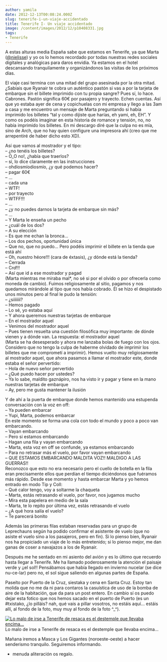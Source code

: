 ```yaml
---
author: yamila
date: 2012-12-13T00:08:24.000Z
slug: tenerife-i-un-viaje-accidentado
title: Tenerife I- Un viaje accidentado
image: /content/images/2012/12/p10408331.jpg
tags:
- Tenerife
---
```



A estas alturas media España sabe que estamos en Tenerife, ya que Marta ([@nielisse](http:/twitter.com/nielisse)) y yo os lo hemos recordado por todas nuestras redes sociales digitales y analógicas para daros envidia. Ya estamos en el hotel descansando tranquilamente y organizándonos las visitas de los próximos días.

El viaje casi termina con una mitad del grupo asesinada por la otra mitad. ¿Sabíais que Ryanair te cobra un auténtico pastón si vas a por la tarjeta de embarque sin el billete imprimido con tu propia sangre? Pues sí, lo hace. Cabrones. Pastón significa 60€ por pasajero y trayecto. Echen cuentas. Así que yo estaba ayer de cena y copichuelas con mi empresa y llego a las 3am a casa y me encuentro un mensaje de Marta preguntando si había imprimido los billetes “tal y como dijiste que harías, eh yami, eh, EH”. Y como os podéis imaginar en esta historia de romance y tensión, no, no había imprimido los billetes. En mi descargo diré que la culpa no es mía, sino de Arch, que no hay quien configure una impresora ahí (creo que me arrepentiré de haber dicho esto XD).

Así que vamos al mostrador y el tipo:  
 – ¿no tenéis los billetes?  
 – O_O no!, ¿había que traerlos?  
 – sí, lo dice claramente en las instrucciones  
 – ohdiosmíodiosmío, ¿y qué podemos hacer?  
 – pagar 60€  
 – …  
 – cada una  
 – WTF!  
 – por trayecto  
 – WTFF!!!  
 – …  
 – ¿y no puedes darnos la tarjeta de embarque sin más?  
 – …  
 – Y Marta le enseña un pecho  
 – ¿cuál de los dos?  
 – A su elección  
 – Es que me echan la bronca…  
 – Los dos pechos, oportunidad única  
 – Que no, que no puedo… Pero podéis imprimir el billete en la tienda que está ahí  
 – Oh, nuestro héore!!! (cara de éxtasis), ¿y dónde está la tienda?  
 – Cerrada  
 – C*rd*!!!  
 – Así que id a ese mostrador y pagad  
 (Marta mientras me miraba mal*, no sé si por el olvido o por ofrecerla como moneda de cambio). Fuimos religiosamente al sitio, pagamos y nos quedamos mirándole al tipo que nos había cobrado. Él se hizo el despistado unos minutos pero al final le pudo la tensión:  
 – ¿sííííííí?  
 – Hemos pagado  
 – Lo sé, yo estaba aquí  
 – Y ahora queremos nuestras tarjetas de embarque  
 – En el mostrador aquel  
 – Venimos del mostrador aquel  
 – Pues tienen resuelta una cuestión filosófica muy importante: de dónde vienen y a dónde van. La respuesta: el mostrador aquel  
 (Marta se ha desesperado y ahora me lanzaba bolas de fuego con los ojos. Considero que no tengo la culpa de haberme olvidado de imprimir los billetes que me comprometí a imprimir). Hemos vuelto muy religiosamente al mostrador aquel, que ahora pasamos a llamar el mostrador este, donde estaba el señor pervertido:  
 – Hola de nuevo señor pervertido  
 – ¿Qué puedo hacer por ustedes?  
 – Ya lo sabe, maldito gaznápiro, nos ha visto ir y pagar y tiene en la mano nuestras tarjetas de embarque  
 – Ay, pero me gusta mantener la ilusión

Y de ahí a la puerta de embarque donde hemos mantenido una estupenda conversación con la voz en off:  
 – Ya pueden embarcar  
 – Yupi, Marta, podemos embarcar  
 En este momento se forma una cola con todo el mundo y poco a poco van embarcando.  
 – Vayan embarcando  
 – Pero si estamos embarcando  
 – Hagan una fila y vayan embarcando  
 – Marta, esta voz en off se confunde, ya estamos embarcando  
 – Para no retrasar más el vuelo, por favor vayan embarcando  
 – QUE ESTAMOS EMBARCANDO MALDITA VOZ!! MALDIGO A LAS GUERRAS!!  
 Reconozco que esto no era necesario pero el cuello de botella en la fila eran precisamente ellos que perdían el tiempo diciéndonos que fuéramos más rápido. Desde ese momento y hasta embarcar Marta y yo hemos entrado en modo Tip y Coll:  
 – Qué calor tengo, voy a soltarme la chaqueta  
 – Marta, estás retrasando el vuelo, por favor, nos jugamos mucho  
 – Mira esta papelera en medio de la sala  
 – Marta, te lo repito por última vez, estás retrasando el vuelo  
 – ¿A qué hora salía el vuelo?  
 – Te parecerá bonito

Además las primeras filas estaban reservadas para un grupo de Leprechauns según ha podido confirmar el asistente de vuelo (que no asiste el vuelo sino a los pasajeros, pero en fin). Si lo pienso bien, Ryanair nos ha propiciado un viaje de lo más entretenido; si lo pienso mejor, me dan ganas de coser a navajazos a los de Ryanair.

Después me he sentado en mi asiento del avión y es lo último que recuerdo hasta llegar a Tenerife. Me ha llamado poderosamente la atención el paisaje verde y ¡¡el sol!! Pensábamos que había llegado en invierno nucelar (se dice nu-ce-lar) pero no, el sol sigue saliendo en algunas partes de España.

Paseíto por Puerto de la Cruz, siestaka y cena en Santa Cruz. Estoy tan molida que no me da ni para contaros la casuística de uso de la bomba de aire de la habitación, que da para un post entero. En cambio sí os puedo dejar esta fotico que nos hemos sacado en el puerto de Puerto (es un #txistako, ¿lo pilláis? nah, qué vais a pillar vosotros, no estáis aquí… estáis allí, al fondo de la foto, muy muy al fondo de la foto ^_^).

[![Lo malo de irse a Tenerife de resaca es el destemple que llevaba encima...](/content/images/2012/12/p10408331.jpg#small)](/content/images/2012/12/p10408331.jpg#full)
Lo malo de irse a Tenerife de resaca es el destemple que llevaba encima…

Mañana iremos a Masca y Los Gigantes (noroeste-oeste) a hacer senderismo tranquilo. Seguiremos informando.

* menuda aliteración os regalo.


